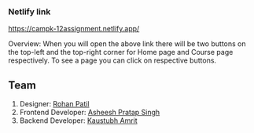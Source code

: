 ### Netlify link ###

https://campk-12assignment.netlify.app/

Overview: 
        When you will open the above link there will be two buttons on the top-left and the top-right corner for Home page and Course page respectively. To see a page you can click on respective buttons.

## Team
1. Designer: [Rohan Patil](https://www.linkedin.com/in/rohan-patil-1a3ab059/)
2. Frontend Developer: [Asheesh Pratap Singh](https://www.linkedin.com/in/asheesh-pratap-singh-b3367879/)
3. Backend Developer: [Kaustubh Amrit](https://www.linkedin.com/in/kaustubh-amrit-705a80201/)